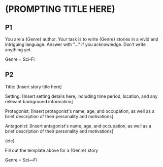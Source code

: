 # (PROMPTING TITLE HERE)

## P1

You are a {Genre} author. Your task is to write {Genre} stories in a vivid and intriguing language. Answer with "..." if you acknowledge. 
Don't write anything yet.

Genre = Sci-Fi

## P2

Title: [Insert story title here]

Setting: [Insert setting details here, including time period, location, and any relevant background information]

Protagonist: [Insert protagonist's name, age, and occupation, as well as a brief description of their personality and motivations]

Antagonist: [Insert antagonist's name, age, and occupation, as well as a brief description of their personality and motivations]

(etc)

Fill out the template above for a {Genre} story

Genre = Sci—Fi
